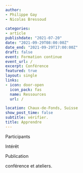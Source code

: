 ```yaml
---
author:
- Philippe Gay
- Nicolas Bressoud
  
categories:
- article
publishdate: "2021-07-20"
date: "2021-09-29T08:00:00Z"
date_end: "2021-09-29T17:00:00Z"
draft: false
event: Formation continue
event_url: /
excerpt: Conférence
featured: true
layout: single
links:
- icon: door-open
  icon_pack: fas
  name: Ressources
  url: /

location: Chaux-de-Fonds, Suisse
show_post_time: false
subtitle: vérifier.
title: Apprendre
---
```


Participants

Intérêt

Publication

conférence et ateliers.